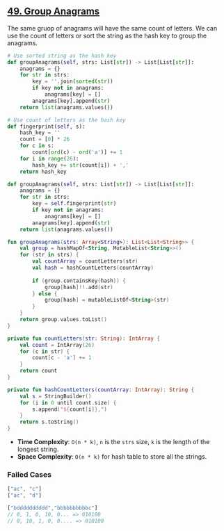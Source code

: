 ## [49. Group Anagrams](https://leetcode.com/problems/group-anagrams/)

The same gruop of anagrams will have the same count of letters. We can use the count of letters or sort the string as the hash key to group the anagrams.
```python
# Use sorted string as the hash key
def groupAnagrams(self, strs: List[str]) -> List[List[str]]:
    anagrams = {}
    for str in strs:
        key = ''.join(sorted(str))
        if key not in anagrams:
            anagrams[key] = []
        anagrams[key].append(str)
    return list(anagrams.values())

# Use count of letters as the hash key
def fingerprint(self, s):
    hash_key = ''
    count = [0] * 26
    for c in s:
        count[ord(c) - ord('a')] += 1
    for i in range(26):
        hash_key += str(count[i]) + ','
    return hash_key

def groupAnagrams(self, strs: List[str]) -> List[List[str]]:
    anagrams = {}
    for str in strs:
        key = self.fingerprint(str)
        if key not in anagrams:
            anagrams[key] = []
        anagrams[key].append(str)
    return list(anagrams.values())
```

```kotlin
fun groupAnagrams(strs: Array<String>): List<List<String>> {
    val group = hashMapOf<String, MutableList<String>>()
    for (str in strs) {
        val countArray = countLetters(str)
        val hash = hashCountLetters(countArray)
        
        if (group.containsKey(hash)) {
            group[hash]!!.add(str)
        } else {
            group[hash] = mutableListOf<String>(str)
        }
    }
    return group.values.toList()
}

private fun countLetters(str: String): IntArray {
    val count = IntArray(26)
    for (c in str) {
        count[c - 'a'] += 1
    }
    return count
}

private fun hashCountLetters(countArray: IntArray): String {
    val s = StringBuilder()
    for (i in 0 until count.size) {
        s.append("${count[i]},")
    }
    return s.toString()
}
```

* **Time Complexity**: `O(n * k)`, `n` is the `strs` size, `k` is the length of the longest string.
* **Space Complexity**: `O(n * k)` for hash table to store all the strings.

### Failed Cases
```js
["ac", "c"]
["ac", "d"]

["bdddddddddd","bbbbbbbbbbc"]
// 0, 1, 0, 10, 0... => 010100
// 0, 10, 1, 0, 0.... => 010100
```